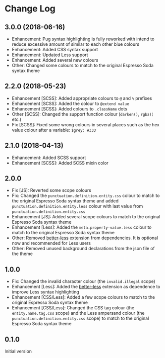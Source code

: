 # Change Log

## 3.0.0 (2018-06-16)
* Enhancement: Pug syntax highlighting is fully reworked with intend to reduce excessive amount of similar to each other blue colours
* Enhancement: Added CSS syntax support
* Enhancement: Updated Less support
* Enhancement: Added several new colours
* Other: Changed some colours to match to the original Espresso Soda syntax theme

## 2.2.0 (2018-05-23)
* Enhancement [SCSS]: Added appropriate colours to `@` and `%` prefixes
* Enhancement [SCSS]: Added the colour to `@extend value`
* Enhancement [SCSS]: Added colours to `.className` dots
* Other [SCSS]: Changed the support function colour (`darken()`, `rgba()` etc.)
* Fix [SCSS]: Fixed some wrong colours in several places such as the hex value colour after a variable: `$grey: #333`

## 2.1.0 (2018-04-13)
* Enhancement: Added SCSS support
* Enhancement [SCSS]: Added SCSS mixin color

## 2.0.0
* Fix [JS]: Reverted some scope colours
* Fix: Changed the `punctuation.definition.entity.css` colour to match to the original Espresso Soda syntax theme and added `punctuation.definition.entity.less` colour with last value from `punctuation.definition.entity.css`
* Enhancement [JS]: Added several scope colours to match to the original Espresso Soda syntax theme
* Enhancement [Less]: Added the `meta.property-value.less` colour to match to the original Espresso Soda syntax theme
* Other: Removed [better-less](https://marketplace.visualstudio.com/items?itemName=radium-v.better-less) extension from dependencies. It is optional now and recommended for Less users
* Other: Removed unused background declarations from the json file of the theme

## 1.0.0
* Fix: Changed the invalid character colour (the `invalid.illegal` scope)
* Enhancement [Less]: Added the [better-less](https://marketplace.visualstudio.com/items?itemName=radium-v.better-less) extension as dependence to improve Less syntax highlighting
* Enhancement [CSS/Less]: Added a few scope colours to match to the original Espresso Soda syntax theme
* Enhancement [CSS/Less]: Changed the CSS tag colour (the `entity.name.tag.css` scope) and the Less ampersand colour (the `punctuation.definition.entity.css` scope) to match to the original Espresso Soda syntax theme

## 0.1.0
Initial version